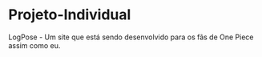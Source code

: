 # Projeto-Individual
LogPose - Um site que está sendo desenvolvido para os fãs de One Piece assim como eu.
